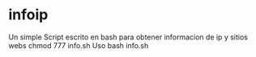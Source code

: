 # infoip
Un simple Script escrito en bash para obtener informacion de ip y sitios webs  chmod 777 info.sh  Uso bash info.sh
